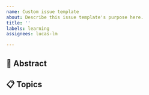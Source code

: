 ```yaml
---
name: Custom issue template
about: Describe this issue template's purpose here.
title: ''
labels: learning
assignees: lucas-lm

---
```


## :memo: Abstract

<!-- A short description about the subject. Optional -->

## :clipboard: Topics

<!-- A list of things to study -->
